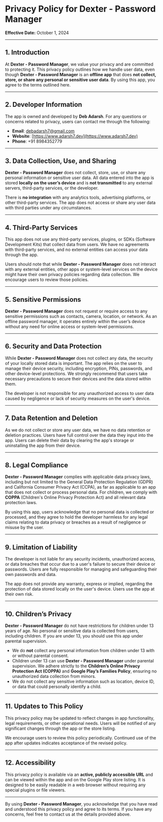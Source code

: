 # Privacy Policy for Dexter - Password Manager

**Effective Date:** October 1, 2024

---

## 1. Introduction

At **Dexter - Password Manager**, we value your privacy and are committed to protecting it. This privacy policy outlines how we handle user data, even though **Dexter - Password Manager** is an **offline app** that does **not collect, store, or share any personal or sensitive user data**. By using this app, you agree to the terms outlined here.

---

## 2. Developer Information

The app is owned and developed by **Deb Adarsh**. For any questions or concerns related to privacy, users can contact me through the following:

- **Email**: debadarsh7@gmail.com
- **Website**: [https://www.adarsh7.dev](https://www.adarsh7.dev)
- **Phone**: +91 8984352779

---

## 3. Data Collection, Use, and Sharing

**Dexter - Password Manager** does not collect, store, use, or share any personal information or sensitive user data. All data entered into the app is stored **locally on the user’s device** and is **not transmitted** to any external servers, third-party services, or the developer.

There is **no integration** with any analytics tools, advertising platforms, or other third-party services. The app does not access or share any user data with third parties under any circumstances.

---

## 4. Third-Party Services

This app does not use any third-party services, plugins, or SDKs (Software Development Kits) that collect data from users. We have no agreements with third-party services, and no external entities can access your data through the app.

Users should note that while **Dexter - Password Manager** does not interact with any external entities, other apps or system-level services on the device might have their own privacy policies regarding data collection. We encourage users to review those policies.

---

## 5. Sensitive Permissions

**Dexter - Password Manager** does not request or require access to any sensitive permissions such as contacts, camera, location, or network. As an offline password manager, it operates entirely within the user’s device without any need for online access or system-level permissions.

---

## 6. Security and Data Protection

While **Dexter - Password Manager** does not collect any data, the security of your locally stored data is important. The app relies on the user to manage their device security, including encryption, PINs, passwords, and other device-level protections. We strongly recommend that users take necessary precautions to secure their devices and the data stored within them.

The developer is not responsible for any unauthorized access to user data caused by negligence or lack of security measures on the user's device.

---

## 7. Data Retention and Deletion

As we do not collect or store any user data, we have no data retention or deletion practices. Users have full control over the data they input into the app. Users can delete their data by clearing the app's storage or uninstalling the app from their device.

---

## 8. Legal Compliance

**Dexter - Password Manager** complies with applicable data privacy laws, including but not limited to the General Data Protection Regulation (GDPR) and California Consumer Privacy Act (CCPA), as far as applicable to an app that does not collect or process personal data. For children, we comply with **COPPA** (Children's Online Privacy Protection Act) and all relevant data protection laws.

By using this app, users acknowledge that no personal data is collected or processed, and they agree to hold the developer harmless for any legal claims relating to data privacy or breaches as a result of negligence or misuse by the user.

---

## 9. Limitation of Liability

The developer is not liable for any security incidents, unauthorized access, or data breaches that occur due to a user's failure to secure their device or passwords. Users are fully responsible for managing and safeguarding their own passwords and data.

The app does not provide any warranty, express or implied, regarding the protection of data stored locally on the user's device. Users use the app at their own risk.

---

## 10. Children’s Privacy

**Dexter - Password Manager** do not have restrictions for children under 13 years of age. No personal or sensitive data is collected from users, including children. If you are under 13, you should use this app under parental supervision.
- We do **not** collect any personal information from children under 13 with or without parental consent.
- Children under 13 can use **Dexter - Password Manager** under parental supervision. We adhere strictly to the **Children’s Online Privacy Protection Act (COPPA)** and **Google Play’s Families Policy**, ensuring no unauthorized data collection from minors.
- We do not collect any sensitive information such as location, device ID, or data that could personally identify a child.

---

## 11. Updates to This Policy

This privacy policy may be updated to reflect changes in app functionality, legal requirements, or other operational needs. Users will be notified of any significant changes through the app or the store listing.

We encourage users to review this policy periodically. Continued use of the app after updates indicates acceptance of the revised policy.

---

## 12. Accessibility

This privacy policy is available via an **active, publicly accessible URL** and can be viewed within the app and on the Google Play store listing. It is designed to be easily readable in a web browser without requiring any special plugins or file viewers.

---

By using **Dexter - Password Manager**, you acknowledge that you have read and understood this privacy policy and agree to its terms. If you have any concerns, feel free to contact us at the details provided above.
